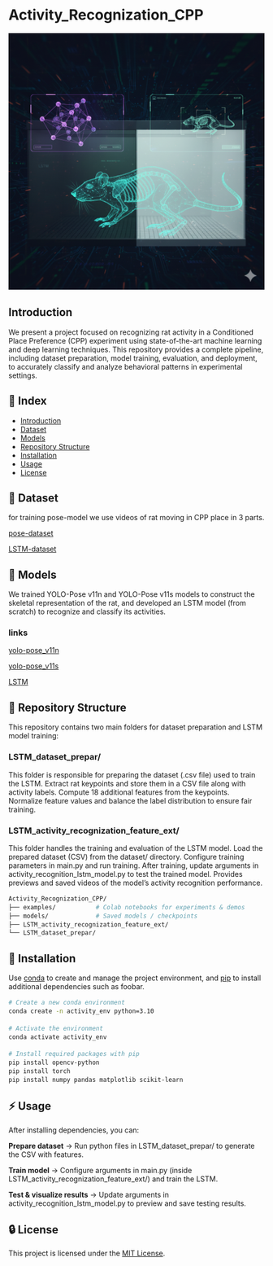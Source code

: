 # Activity_Recognization_CPP
<p align="center">
  <img src="act_recog.png" alt="Project Picture" width="600"/>
</p>


## Introduction
We present a project focused on recognizing rat activity in a Conditioned Place Preference (CPP) experiment using state-of-the-art machine learning and deep learning techniques.
This repository provides a complete pipeline, including dataset preparation, model training, evaluation, and deployment, to accurately classify and analyze behavioral patterns in experimental settings.

## :ledger: Index
- [Introduction](#introduction)
- [Dataset](#beginner-dataset)
- [Models](#beginner-models)
- [Repository Structure](#file_folder-repository-structure)
- [Installation](#electric_plug-installation)
- [Usage](#zap-usage)
- [License](#lock-license)


## :beginner: Dataset
for training pose-model we use videos of rat moving in CPP place in 3 parts.

[pose-dataset](https://drive.google.com/file/d/1lkLGwOrxNDFnX1eTDNyvd3s9VOWBSEsV/view?usp=drive_link)

[LSTM-dataset](https://drive.google.com/file/d/1H9p2U5dO5ae4EQlEwmk1eBxVLU4AaoKE/view?usp=drive_linkhttps://drive.google.com/file/d/1H9p2U5dO5ae4EQlEwmk1eBxVLU4AaoKE/view?usp=drive_link)

## :beginner: Models

We trained YOLO-Pose v11n and YOLO-Pose v11s models to construct the skeletal representation of the rat, and developed an LSTM model (from scratch) to recognize and classify its activities.

### links 
[yolo-pose_v11n](https://drive.google.com/file/d/1hxonzR52R1a-swXUbRtG55ONlc-JFRHz/view?usp=drive_link)

[yolo-pose_v11s](https://drive.google.com/file/d/1fzFr6NZxyUwEEBFYM2D3iK7wc5t1pLka/view?usp=drive_link)

[LSTM](https://drive.google.com/file/d/1ZWJBci8MMzIu1qGywGLjzdm-6Ar39s9s/view?usp=drive_link)

## :file_folder: Repository Structure
This repository contains two main folders for dataset preparation and LSTM model training:

### LSTM_dataset_prepar/

This folder is responsible for preparing the dataset (.csv file) used to train the LSTM.
Extract rat keypoints and store them in a CSV file along with activity labels.
Compute 18 additional features from the keypoints.
Normalize feature values and balance the label distribution to ensure fair training.

### LSTM_activity_recognization_feature_ext/

This folder handles the training and evaluation of the LSTM model.
Load the prepared dataset (CSV) from the dataset/ directory.
Configure training parameters in main.py and run training.
After training, update arguments in activity_recognition_lstm_model.py to test the trained model.
Provides previews and saved videos of the model’s activity recognition performance.

```bash
Activity_Recognization_CPP/
├── examples/           # Colab notebooks for experiments & demos
├── models/             # Saved models / checkpoints
├── LSTM_activity_recognization_feature_ext/
└── LSTM_dataset_prepar/
```

## :electric_plug: Installation

Use [conda](https://docs.conda.io/en/latest/)
 to create and manage the project environment, and [pip](https://pip.pypa.io/en/stable/)
 to install additional dependencies such as foobar.

```bash
# Create a new conda environment
conda create -n activity_env python=3.10

# Activate the environment
conda activate activity_env

# Install required packages with pip
pip install opencv-python
pip install torch
pip install numpy pandas matplotlib scikit-learn
```

## :zap: Usage
After installing dependencies, you can:

**Prepare dataset** → Run python files in LSTM_dataset_prepar/ to generate the CSV with features.

**Train model** → Configure arguments in main.py (inside LSTM_activity_recognization_feature_ext/) and train the LSTM.

**Test & visualize results** → Update arguments in activity_recognition_lstm_model.py to preview and save testing results.

## :lock: License

This project is licensed under the [MIT License](https://choosealicense.com/licenses/mit/).
